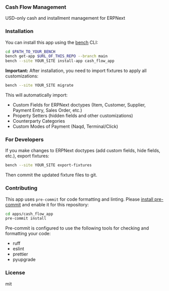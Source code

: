 ### Cash Flow Management

USD-only cash and installment management for ERPNext

### Installation

You can install this app using the [bench](https://github.com/frappe/bench) CLI:

```bash
cd $PATH_TO_YOUR_BENCH
bench get-app $URL_OF_THIS_REPO --branch main
bench --site YOUR_SITE install-app cash_flow_app
```

**Important:** After installation, you need to import fixtures to apply all customizations:

```bash
bench --site YOUR_SITE migrate
```

This will automatically import:
- Custom Fields for ERPNext doctypes (Item, Customer, Supplier, Payment Entry, Sales Order, etc.)
- Property Setters (hidden fields and other customizations)
- Counterparty Categories
- Custom Modes of Payment (Naqd, Terminal/Click)

### For Developers

If you make changes to ERPNext doctypes (add custom fields, hide fields, etc.), export fixtures:

```bash
bench --site YOUR_SITE export-fixtures
```

Then commit the updated fixture files to git.

### Contributing

This app uses `pre-commit` for code formatting and linting. Please [install pre-commit](https://pre-commit.com/#installation) and enable it for this repository:

```bash
cd apps/cash_flow_app
pre-commit install
```

Pre-commit is configured to use the following tools for checking and formatting your code:

- ruff
- eslint
- prettier
- pyupgrade

### License

mit
